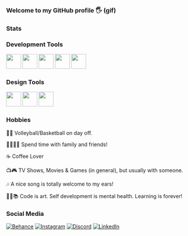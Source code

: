   
### Welcome to my GitHub profile 🖐️ (gif)

### Stats

### Development Tools
<div>  
  <img height="40em" src="https://cdn.jsdelivr.net/gh/devicons/devicon/icons/html5/html5-original.svg" />
  <img height="40em" src="https://cdn.jsdelivr.net/gh/devicons/devicon/icons/csharp/csharp-original.svg" />
  <img height="40em" src="https://cdn.jsdelivr.net/gh/devicons/devicon/icons/css3/css3-original.svg" />
  <img height="40em" src="https://cdn.jsdelivr.net/gh/devicons/devicon/icons/javascript/javascript-original.svg" />
  <img height="40em" src="https://img.icons8.com/color/240/null/microsoft-sql-server.png"/>   


</div>

### Design Tools
<div>
  <img height="40em" src="https://cdn.jsdelivr.net/gh/devicons/devicon/icons/photoshop/photoshop-line.svg" />
  <img height="40em" src="https://cdn.jsdelivr.net/gh/devicons/devicon/icons/premierepro/premierepro-original.svg" />               
  <img height="40em" src="https://cdn.jsdelivr.net/gh/devicons/devicon/icons/aftereffects/aftereffects-original.svg" />
</div>

### Hobbies

🏐🏀  Volleyball/Basketball on day off.

👨‍👩‍👧‍👧   Spend time with family and friends!

☕    Coffee Lover

📺🎮  TV Shows, Movies & Games (in general), but usually with someone.

🎶    A nice song is totally welcome to my ears!

👨‍💻📚  Code is art. Self development is mental health. Learning is forever!


### Social Media
[![Behance](https://img.shields.io/badge/-Behance-blue?style=for-the-badge&logo=behance&logoColor=white)](https://www.behance.net/kaiomaciel)
[![Instagram](https://img.shields.io/badge/Instagram-E4405F?style=for-the-badge&logo=instagram&logoColor=white)](https://www.instagram.com/kaio_gotya/)
[![Discord](https://img.shields.io/badge/Discord-7289DA?style=for-the-badge&logo=discord&logoColor=white)](https://discordapp.com/users/340952419510779912)
[![LinkedIn](https://img.shields.io/badge/LinkedIn-0077B5?style=for-the-badge&logo=linkedin&logoColor=white)](https://www.linkedin.com/in/kaio-maciel/)

